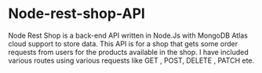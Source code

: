 # Node-rest-shop-API
Node Rest Shop is a back-end API written in Node.Js with MongoDB Atlas cloud support to store data.  This API is for a shop that gets some order requests from users for the products available in the shop. I have included various routes using various requests like GET , POST, DELETE , PATCH ete. 
